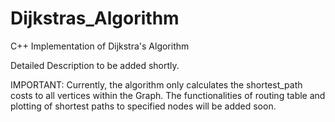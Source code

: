 # Dijkstras_Algorithm
C++ Implementation of Dijkstra's Algorithm

Detailed Description to be added shortly.

IMPORTANT: Currently, the algorithm only calculates the shortest_path costs to all vertices within the Graph. The functionalities of routing table and plotting of shortest paths to specified nodes will be added soon.
